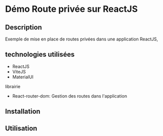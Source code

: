 # Démo Route privée sur ReactJS

## Description

Exemple de mise en place de routes privées dans une application ReactJS, 


## technologies utilisées
- ReactJS
- ViteJS
- MaterialUI

librairie
- React-router-dom: Gestion des routes dans l'application   

## Installation

## Utilisation